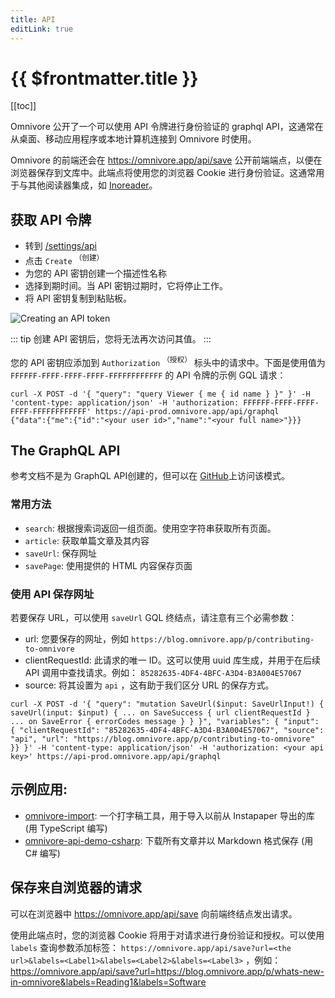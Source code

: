 ```yaml
---
title: API
editLink: true
---
```


# {{ $frontmatter.title }}

[[toc]]

Omnivore 公开了一个可以使用 API 令牌进行身份验证的 graphql API，这通常在从桌面、移动应用程序或本地计算机连接到 Omnivore 时使用。

Omnivore 的前端还会在 https://omnivore.app/api/save 公开前端端点，以便在浏览器保存到文库中。此端点将使用您的浏览器 Cookie 进行身份验证。这通常用于与其他阅读器集成，如 [Inoreader](https://www.inoreader.com/)。

## 获取 API 令牌

- 转到 [/settings/api](https://omnivore.app/settings/api)
- 点击 `Create` <sup>（创建）</sup>
- 为您的 API 密钥创建一个描述性名称
- 选择到期时间。当 API 密钥过期时，它将停止工作。
- 将 API 密钥复制到粘贴板。

![Creating an API token](../../integrations/images/web-create-api-token.png)

::: tip 创建 API 密钥后，您将无法再次访问其值。
:::

您的 API 密钥应添加到 `Authorization` <sup>（授权）</sup> 标头中的请求中。下面是使用值为 `FFFFFF-FFFF-FFFF-FFFF-FFFFFFFFFFFF` 的 API 令牌的示例 GQL 请求：

```
curl -X POST -d '{ "query": "query Viewer { me { id name } }" }' -H 'content-type: application/json' -H 'authorization: FFFFFF-FFFF-FFFF-FFFF-FFFFFFFFFFFF' https://api-prod.omnivore.app/api/graphql
{"data":{"me":{"id":"<your user id>","name":"<your full name>"}}}
```

## The GraphQL API

参考文档不是为 GraphQL API创建的，但可以在 [GitHub](https://github.com/omnivore-app/omnivore/blob/main/packages/api/src/schema.ts)上访问该模式。

### 常用方法

- `search`: 根据搜索词返回一组页面。使用空字符串获取所有页面。
- `article`: 获取单篇文章及其内容
- `saveUrl`: 保存网址
- `savePage`: 使用提供的 HTML 内容保存页面

### 使用 API 保存网址

若要保存 URL，可以使用 `saveUrl` GQL 终结点，请注意有三个必需参数：

- url: 您要保存的网址，例如 `https://blog.omnivore.app/p/contributing-to-omnivore`
- clientRequestId: 此请求的唯一 ID。这可以使用 uuid 库生成，并用于在后续 API 调用中查找请求。例如： `85282635-4DF4-4BFC-A3D4-B3A004E57067`
- source: 将其设置为 `api` ，这有助于我们区分 URL 的保存方式。

```
curl -X POST -d '{ "query": "mutation SaveUrl($input: SaveUrlInput!) { saveUrl(input: $input) { ... on SaveSuccess { url clientRequestId } ... on SaveError { errorCodes message } } }", "variables": { "input": { "clientRequestId": "85282635-4DF4-4BFC-A3D4-B3A004E57067", "source": "api", "url": "https://blog.omnivore.app/p/contributing-to-omnivore" }} }' -H 'content-type: application/json' -H 'authorization: <your api key>' https://api-prod.omnivore.app/api/graphql
```

## 示例应用:

- [omnivore-import](https://github.com/davidohlin/instapaper-to-omnivore-import): 一个打字稿工具，用于导入以前从 Instapaper 导出的库 (用 TypeScript 编写)
- [omnivore-api-demo-csharp](https://github.com/laurentkempe/omnivore-api-demo-csharp): 下载所有文章并以 Markdown 格式保存 (用 C# 编写)

## 保存来自浏览器的请求

可以在浏览器中 https://omnivore.app/api/save 向前端终结点发出请求。

使用此端点时，您的浏览器 Cookie 将用于对请求进行身份验证和授权。可以使用 `labels` 查询参数添加标签： `https://omnivore.app/api/save?url=<the url>&labels=<Label1>&labels=<Label2>&labels=<Label3>` ，例如： https://omnivore.app/api/save?url=https://blog.omnivore.app/p/whats-new-in-omnivore&labels=Reading1&labels=Software
